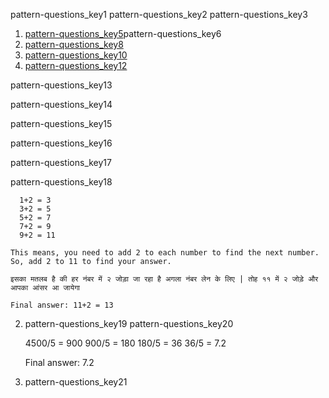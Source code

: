pattern-questions_key1
pattern-questions_key2
pattern-questions_key3
1. [pattern-questions_key5](https://youtu.be/gAbYofLr4kc)pattern-questions_key6
2. [pattern-questions_key8](https://youtu.be/EDyR_TY_OiU)
3. [pattern-questions_key10](https://youtu.be/IW2XfKCVCSE)
4. [pattern-questions_key12](https://youtu.be/SmbOlfmoRIQ)

pattern-questions_key13

 
pattern-questions_key14


pattern-questions_key15


pattern-questions_key16


pattern-questions_key17


pattern-questions_key18


      1+2 = 3
      3+2 = 5
      5+2 = 7
      7+2 = 9
      9+2 = 11
     
    This means, you need to add 2 to each number to find the next number. So, add 2 to 11 to find your answer.

    इसका मतलब है की हर नंबर में २ जोड़ा जा रहा है अगला नंबर लेन के लिए | तोह ११ में २ जोड़े और आपका आंसर आ जायेगा   
     
    Final answer: 11+2 = 13

2. pattern-questions_key19
pattern-questions_key20

    
    4500/5 = 900 
    900/5 = 180
    180/5 = 36
    36/5 = 7.2
           
    Final answer: 7.2
           
3. pattern-questions_key21
